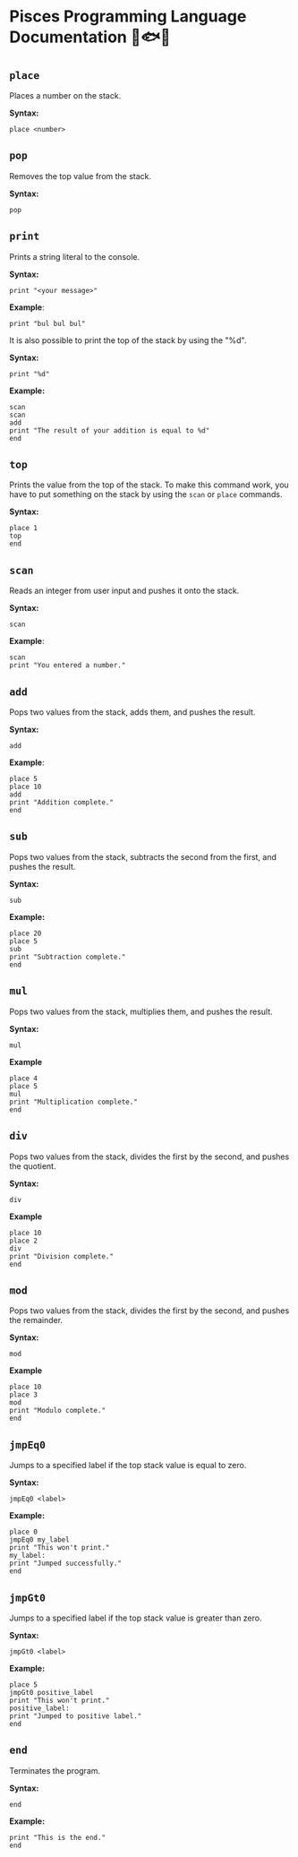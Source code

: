 # Pisces Programming Language Documentation 🌊🐟📒

## `place`
Places a number on the stack.

**Syntax:**
```psc
place <number>
```
## `pop`
Removes the top value from the stack.

**Syntax:**
```psc
pop
```
## `print`
Prints a string literal to the console.

**Syntax:**
```psc
print "<your message>"
```
**Example**:
```psc
print "bul bul bul"
```
It is also possible to print the top of the stack by using the "%d".

**Syntax:**
```psc
print "%d"
```
**Example:**
```psc
scan
scan
add
print "The result of your addition is equal to %d"
end
```

## `top`
Prints the value from the top of the stack. To make this command work, you have to put something on the stack by using the `scan` or `place` commands.

**Syntax:**
```psc
place 1
top
end
```

## `scan`
Reads an integer from user input and pushes it onto the stack.

**Syntax:**
```psc
scan
```
**Example**:
```psc
scan
print "You entered a number."
```

## `add`
Pops two values from the stack, adds them, and pushes the result.

**Syntax:**
```psc
add
```
**Example**:
```psc
place 5
place 10
add
print "Addition complete."
end
```

## `sub`
Pops two values from the stack, subtracts the second from the first, and pushes the result.

**Syntax:**
```psc
sub
```
**Example:**
```psc
place 20
place 5
sub
print "Subtraction complete."
end
```

## `mul`
Pops two values from the stack, multiplies them, and pushes the result.

**Syntax:**
```psc
mul
```
**Example**
```psc
place 4
place 5
mul
print "Multiplication complete."
end
```

## `div`
Pops two values from the stack, divides the first by the second, and pushes the quotient.

**Syntax:**
```psc
div
```
**Example**
```psc
place 10
place 2
div
print "Division complete."
end
```

## `mod`
Pops two values from the stack, divides the first by the second, and pushes the remainder.

**Syntax:**
```psc
mod
```
**Example**
```psc
place 10
place 3
mod
print "Modulo complete."
end
```

## `jmpEq0`
Jumps to a specified label if the top stack value is equal to zero.

**Syntax:**
```psc
jmpEq0 <label>
```
**Example:**
```psc
place 0
jmpEq0 my_label
print "This won't print."
my_label:
print "Jumped successfully."
end
```
## `jmpGt0`
Jumps to a specified label if the top stack value is greater than zero.

**Syntax:**
```psc
jmpGt0 <label>
```
**Example:**
```psc
place 5
jmpGt0 positive_label
print "This won't print."
positive_label:
print "Jumped to positive label."
end
```
## `end`
Terminates the program.

**Syntax:**
```psc
end
```
**Example:**
```psc
print "This is the end."
end
```



